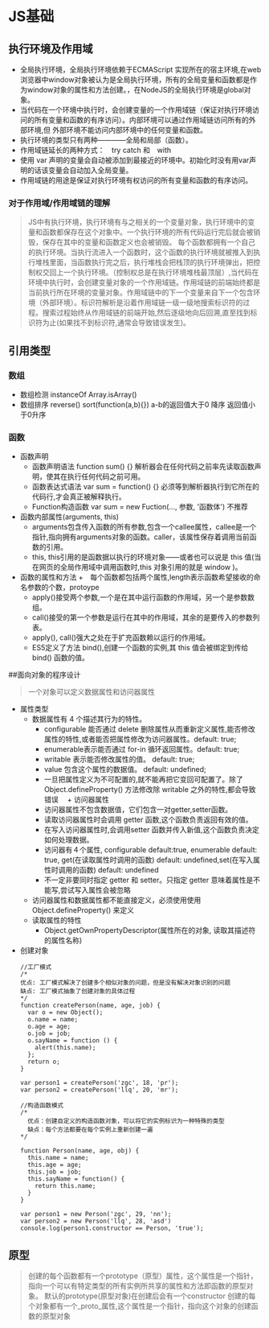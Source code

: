 # JS基础

## 执行环境及作用域

+ 全局执行环境，全局执行环境依赖于ECMAScript 实现所在的宿主环境,在web浏览器中window对象被认为是全局执行环境，所有的全局变量和函数都是作为window对象的属性和方法创建。，在NodeJS的全局执行环境是global对象。
+ 当代码在一个环境中执行时，会创建变量的一个作用域链（保证对执行环境访问的所有变量和函数的有序访问）。内部环境可以通过作用域链访问所有的外部环境,但
 外部环境不能访问内部环境中的任何变量和函数。
+ 执行环境的类型只有两种————全局和局部（函数）。
+ 作用域链延长的两种方式：　try catch 和　with
+ 使用 var 声明的变量会自动被添加到最接近的环境中。初始化时没有用var声明的话该变量会自动加入全局变量。
+ 作用域链的用途是保证对执行环境有权访问的所有变量和函数的有序访问。

### 对于作用域/作用域链的理解
> JS中有执行环境，执行环境有与之相关的一个变量对象，执行环境中的变量和函数都保存在这个对象中。一个执行环境的所有代码运行完后就会被销毁，保存在其中的变量和函数定义也会被销毁。
> 每个函数都拥有一个自己的执行环境。当执行流进入一个函数时，这个函数的执行环境就被推入到执行堆栈里面，当函数执行完之后，执行堆栈会把栈顶的执行环境弹出，把控制权交回上一个执行环境。（控制权总是在执行环境堆栈最顶层）,当代码在环境中执行时，会创建变量对象的一个作用域链。作用域链的前端始终都是当前执行所在环境的变量对象。作用域链中的下一个变量来自下一个包含环境（外部环境）。标识符解析是沿着作用域链一级一级地搜索标识符的过程。搜索过程始终从作用域链的前端开始,然后逐级地向后回溯,直至找到标识符为止(如果找不到标识符,通常会导致错误发生)。

## 引用类型
### 数组
+ 数组检测 instanceOf  Array.isArray()
+ 数组排序  reverse()  sort(function(a,b){})  a-b的返回值大于0 降序 返回值小于0升序

### 函数
+ 函数声明
  + 函数声明语法   function sum() {}  解析器会在任何代码之前率先读取函数声明，使其在执行任何代码之前可用。
  + 函数表达式语法  var sum = function() {}  必须等到解析器执行到它所在的代码行,才会真正被解释执行。
  + Function构造函数  var sum = new Fuction(..., 参数, '函数体')  不推荐
+ 函数内部属性(arguments, this)
  + arguments包含传入函数的所有参数,包含一个callee属性，callee是一个指针,指向拥有arguments对象的函数。caller，该属性保存着调用当前函数的引用。
  + this, this引用的是函数据以执行的环境对象——或者也可以说是 this 值(当在网页的全局作用域中调用函数时,this 对象引用的就是 window )。
+ 函数的属性和方法
  +　每个函数都包括两个属性,length表示函数希望接收的命名参数的个数，protoype
  +  apply()接受两个参数,一个是在其中运行函数的作用域，另一个是参数数组。
  +  call()接受的第一个参数是运行在其中的作用域，其余的是要传入的参数列表。
  +  apply(), call()强大之处在于扩充函数赖以运行的作用域。
  +  ES5定义了方法  bind(),创建一个函数的实例,其 this 值会被绑定到传给 bind() 函数的值。

##面向对象的程序设计
> 一个对象可以定义数据属性和访问器属性
+ 属性类型
  + 数据属性有 4 个描述其行为的特性。
    + configurable 能否通过 delete 删除属性从而重新定义属性,能否修改属性的特性,或者能否把属性修改为访问器属性。default: true;
    + enumerable表示能否通过 for-in 循环返回属性。default: true;
    + writable 表示能否修改属性的值。 default: true;
    + value 包含这个属性的数据值。 default: undefined;
    + 一旦把属性定义为不可配置的,就不能再把它变回可配置了。除了Object.defineProperty() 方法修改除 writable 之外的特性,都会导致错误
　+ 访问器属性
    + 访问器属性不包含数据值，它们包含一对getter,setter函数。
    + 读取访问器属性时会调用 getter 函数,这个函数负责返回有效的值。
    + 在写入访问器属性时,会调用setter 函数并传入新值,这个函数负责决定如何处理数据。
    + 访问器有４个属性, configurable default:true, enumerable default: true, get(在读取属性时调用的函数) default: undefined,set(在写入属性时调用的函数) default: undefined
    + 不一定非要同时指定 getter 和 setter。只指定 getter 意味着属性是不能写,尝试写入属性会被忽略
  + 访问器属性和数据属性都不能直接定义，必须使用使用 Object.defineProperty() 来定义
  + 读取属性的特性
    + Object.getOwnPropertyDescriptor(属性所在的对象, 读取其描述符的属性名称)
+ 创建对象
    ```
    //工厂模式
    /* 
    优点: 工厂模式解决了创建多个相似对象的问题，但是没有解决对象识别的问题
    缺点: 工厂模式抽象了创建对象的具体过程 
    */
    function createPerson(name, age, job) {
      var o = new Object();
      o.name = name;
      o.age = age;
      o.job = job;
      o.sayName = function () {
        alert(this.name);
      };
      return o;
    }

    var person1 = createPerson('zgc', 18, 'pr');
    var person2 = createPerson('llq', 20, 'mr');

    //构造函数模式
    /* 
      优点：创建自定义的构造函数对象，可以将它的实例标识为一种特殊的类型
      缺点：每个方法都要在每个实例上重新创建一遍
    */

    function Person(name, age, obj) {
      this.name = name;
      this.age = age;
      this.job = job;
      this.sayName = function() {
        return this.name;
      }
    }

    var person1 = new Person('zgc', 29, 'nn');
    var person2 = new Person('llq', 28, 'asd')
    console.log(person1.constructor == Person, 'true');

    ```
## 原型
> 创建的每个函数都有一个prototype（原型）属性，这个属性是一个指针，指向一个可以有特定类型的所有实例所共享的属性和方法即函数的原型对象。
> 默认的prototype(原型对象)在创建后会有一个constructor
> 创建的每个对象都有一个_proto_属性,这个属性是一个指针，指向这个对象的创建函数的原型对象





